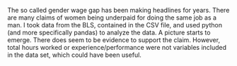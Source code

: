The so called gender wage gap has been making headlines for years. There are many claims of women being underpaid for doing the same job as a man. I took data from the BLS, contained in the CSV file, and used python (and more specifically pandas) to analyze the data. A picture starts to emerge. There does seem to be evidence to support the claim. However, total hours worked or experience/performance were not variables included in the data set, which could have been useful.
